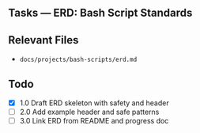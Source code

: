 ## Tasks — ERD: Bash Script Standards

## Relevant Files

- `docs/projects/bash-scripts/erd.md`

## Todo

- [x] 1.0 Draft ERD skeleton with safety and header
- [ ] 2.0 Add example header and safe patterns
- [ ] 3.0 Link ERD from README and progress doc
